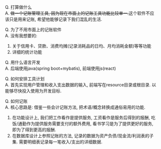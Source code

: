 Q. 打算做什么  
A. ~~做一个记账管理工具, 因为现在市面上的记账工具功能比较单一.~~这个软件不应该只是用来记账, 希望他能够记录下我们混乱的生活.

Q. 为了不用市面上的记账软件  
A. 没有我想要的:
   1. 关于信用卡、贷款、消费均摊(记录消耗品的日均、月均消耗金额)等等功能
   2. 详细的统计功能

Q. 用什么语言开发  
A. 后端使用java(spring boot+mybatis), 前端使用js(react)

Q. 如何安排工具计划  
A. 首先实现用户管理和收入支出数据的输入, 前端写在resource目录或根目录. 以能够尽快投入使用为开发目标.  

Q. 如何记账  
A. 核心思路是: 借鉴一些会计记账方法, 把术语/概念转换成通俗易用的功能. 
   1. 在功能设计上, 我们把工作看作是提供服务, 工资看作是服务后得到的报酬, 吃饭/通勤作为提供服务需要支付的额外费用, 看书学习是为了提供更好的服务, 即为了得到更高的报酬.
   2. 在数据库设计上参照记账的方法, 记录的数据为资产负债/现金流/利润表的子集. 需要明细表记录每一笔收入/支出的详细数据.
   